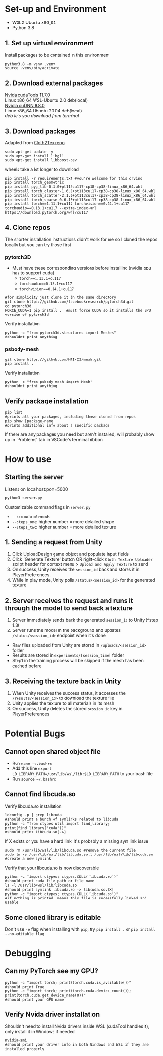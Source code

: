 # Set-up and Environment
* WSL2 Ubuntu x86_64
* Python 3.8
## 1. Set up virtual environment
Install packages to be contained in this environment
```
python3.8 -m venv .venv
source .venv/bin/activate
```
## 2. Download external packages
[Nvida cudaTools 11.7.0](https://developer.nvidia.com/cuda-11-7-0-download-archive)  
Linux x86_64 WSL-Ubuntu 2.0 deb(local)  
[Nvidia cuDNN 9.8.0](https://developer.nvidia.com/cudnn-downloads?target_os=Linux&target_arch=x86_64&Distribution=Ubuntu&target_version=20.04&target_type=deb_local)  
Linux x86_64 Ubuntu 20.04 deb(local)  
_deb lets you download from terminal_

## 3. Download packages
Adapted from [Cloth2Tex repo](https://github.com/HumanAIGC/Cloth2Tex)
```
sudo apt-get update -y
sudo apt-get install libgl1
sudo apt-get install libboost-dev
```
wheels take a lot longer to download
```
pip install -r requirements.txt #you're welcome for this crying 
pip install torch_geometric
pip install pyg_lib-0.3.0+pt113cu117-cp38-cp38-linux_x86_64.whl
pip install torch_cluster-1.6.1+pt113cu117-cp38-cp38-linux_x86_64.whl
pip install torch_scatter-2.1.1+pt113cu117-cp38-cp38-linux_x86_64.whl
pip install torch_sparse-0.6.15+pt113cu117-cp38-cp38-linux_x86_64.whl
pip install torch==1.13.1+cu117 torchvision==0.14.1+cu117 torchaudio==0.13.1+cu117 --extra-index-url https://download.pytorch.org/whl/cu117
```
## 4. Clone repos 
The shorter installation instructions didn't work for me so I cloned the repos locally but you can try those first
### pytorch3D 
* Must have these corresponding versions before installing (nvidia gpu has to support cuda)
  * `torch==1.13.1+cu117`
  * `torchaudio==0.13.1+cu117`
  * `torchvision==0.14.1+cu117` 
```
#for simplicity just clone it in the same directory
git clone https://github.com/facebookresearch/pytorch3d.git
cd pytorch3d
FORCE_CUDA=1 pip install .  #must force CUDA so it installs the GPU version of pytorch3d
```
Verify installation
```
python -c "from pytorch3d.structures import Meshes"
#shouldnt print anything
```
### psbody-mesh
```
git clone https://github.com/MPI-IS/mesh.git
pip install . 
```
Verify installation
```
python -c "from psbody.mesh import Mesh"
#shouldnt print anything
```
## Verify package installation
```
pip list
#prints all your packages, including those cloned from repos
pip show [package-name]
#prints additional info about a specific package
```
If there are any packages you need but aren't installed, will probably show up in 'Problems' tab in VSCode's terminal ribbon

# How to use 
## Starting the server
Listens on localhost:port=5000
```
python3 server.py
```
Customizable command flags in `server.py` 
* `--s`: scale of mesh
* `--steps_one`: higher number = more detailed shape
* `--steps_two`: higher number = more detailed texture
## 1. Sending a request from Unity
1. Click UploadDesign game object and populate input fields
2. Click 'Generate Texture' button OR right-click `Cloth Texture Uploader` script header for context menu > `Upload and Apply Texture` to send
3. On success, Unity receives the `session_id` back and stores it in PlayerPreferences.
4. While in play mode, Unity polls `/status/<session_id>` for the generated texture 
## 2. Server receives the request and runs it through the model to send back a texture
1. Server immediately sends back the generated `session_id` to Unity (^step 1.3)
2. Server runs the model in the background and updates `/status/<session_id>` endpoint when it's done
* Raw files uploaded from Unity are stored in `/uploads/<session_id>` folder
* Results are stored in `experiments/[session_time]` folder
* Step1 in the training process will be skipped if the mesh has been cached before
## 3. Receiving the texture back in Unity
1. When Unity receives the success status, it accesses the `/results/<session_id>` to download the texture file
2. Unity applies the texture to all materials in its mesh
3. On success, Unity deletes the stored `session_id` key in PlayerPreferences

# Potential Bugs
## Cannot open shared object file
* Run `nano ~/.bashrc`
* Add this line `export LD_LIBRARY_PATH=/usr/lib/wsl/lib:$LD_LIBRARY_PATH` to your bash file
* Run `source ~/.bashrc`
## Cannot find libcuda.so 
Verify libcuda.so installation
```
ldconfig -p | grep libcuda
#should print a bunch of symlinks related to libcuda 
python -c "from ctypes.util import find_library; print(find_library('cuda'))"
#should print libcuda.so[.X]
```
If X exists or you have a hard link, it's probably a missing sym link issue
```
sudo rm /usr/lib/wsl/lib/libcuda.so #remove the current file
sudo ln -s /usr/lib/wsl/lib/libcuda.so.1 /usr/lib/wsl/lib/libcuda.so #create a new symlink
```
Verify that your libcuda.so is now discoverable
```
python -c "import ctypes; ctypes.CDLL('libcuda.so')"
#should print cuda file path or file name
ls -l /usr/lib/wsl/lib/libcuda.so
#should print symlink libcuda.so -> libcuda.so.[X]
python -c "import ctypes; ctypes.CDLL('libcuda.so')"
#if nothing is printed, means this file is sucessfully linked and usable
```
## Some cloned library is editable
Don't use `-e` flag when installing with `pip`, try `pip install .` or `pip install --no-editable flag`
  
# Debugging
## Can my PyTorch see my GPU?
```
python -c "import torch; print(torch.cuda.is_available())"
#should print True
python -c "import torch; print(torch.cuda.device_count()); print(torch.cuda.get_device_name(0))"
#should print your GPU name 
```
## Verify Nvida driver installation
Shouldn't need to install Nvida drivers inside WSL (cudaTool handles it), only install it in Windows if needed
```
nvidia-smi
#should print your driver info in both Windows and WSL if they are installed properly
```
